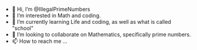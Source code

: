 - 👋 Hi, I’m @IllegalPrimeNumbers
- 👀 I’m interested in Math and coding.
- 🌱 I’m currently learning Life and coding, as well as what is called "school"
- 💞️ I’m looking to collaborate on Mathematics, specifically prime numbers.
- 📫 How to reach me ...

<!---
IllegalPrimeNumbers/IllegalPrimeNumbers is a ✨ special ✨ repository because its `README.md` (this file) appears on your GitHub profile.
You can click the Preview link to take a look at your changes.
--->
